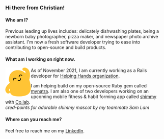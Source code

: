 ### Hi there from Christian!
#### Who am I?
Previous leading up lives includes: delicately dishwashing plates, being a newborn baby photographer, pizza maker, and newspaper photo archive assistant. I'm now a fresh software developer trying to ease into contributing to open-source and build products. 

#### What am I working on right now.
<img align='left' width='80' height='90' src='https://github.com/Co-Lab-You-Belong-in-Tech/shimmy/blob/main/shimmy.png'>

As of November 2021, I am currently working as a Rails developer for [Helping Hands organization](https://helpinghandsapp.com/).

I am helping build on my open-source Ruby gem called [mynatra](https://github.com/christianarab/mynatra). I am also one of two developers working on an upcoming mobile fitness & habit forming app called 
[shimmy](https://github.com/Co-Lab-You-Belong-in-Tech/shimmy) 
with [Co.lab](https://www.joincolab.io/). \
_cred-points for adorable shimmy mascot by my teammate Sam Lam_

#### Where can you reach me?

Feel free to reach me on my [LinkedIn](https://www.linkedin.com/in/christianarab/).
